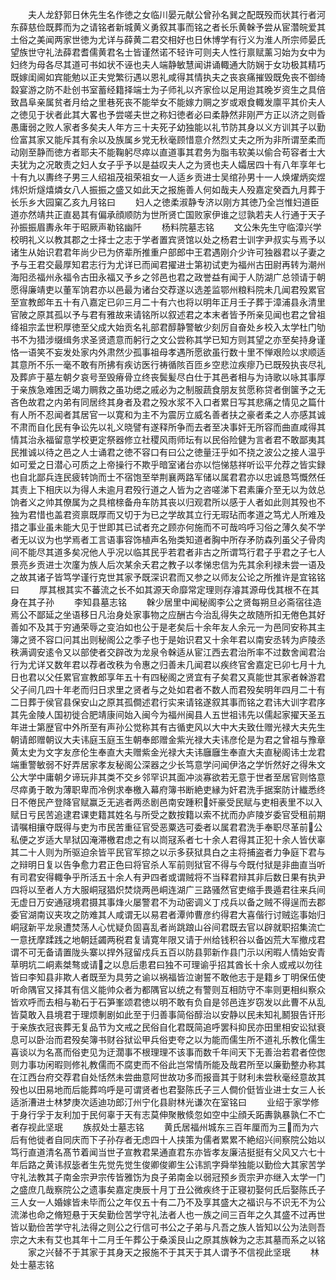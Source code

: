 <!-- { "loadSidebar": true } -->
　　夫人龙舒郭日休先生名作徳之女临川晏元献公曾孙名巽之配既殁而状其行者河东薛慈俭既葬而为之请铭者新城黄义勇叙其事而铭之者长乐黄榦予尝从宦濳皖爱其土俗之美闻两家世徳为尤详与薛黄二君交相好也日休博学有行义为淮人所宗师晏氏望族世守礼法薛君耆儒黄君名士皆谨然诺不轻许可则夫人性行禀赋薰习始为女中为妇终为母各尽其道可书如状不诬也夫人端静敏慧闻讲诵輙通大防娴于女功极其精巧既嫁闺阃如宾能勉以正夫党繁衍遇以恩礼咸得其情执夫之丧哀痛摧毁既免丧不御绮縠宴游之防不赴创书室蓄经籍择端士为子师礼以齐家俭以足用迨其晚岁资生之具倍致昌阜亲属贫者月给之里巷死丧不能举女不能嫁力赒之岁或艰食輙发廪平其价夫人之徳见于状者此其大畧也予尝嗟夫世之称妇徳者必曰柔静然非刚严方正以济之则昏愚庸弱之败人家者多矣夫人年方三十夫死子幼独能以礼节防其身以义方训其子以勤俭富其家又能斥其有余以及族属乡党无秋毫顾惜意介然烈丈夫之所为非所谓至柔而动刚至静而徳方者耶夫不能鞠躬尽瘁以直道事其君务为脂韦软美以偷合苟容者士大夫犹为之况敢责之妇人女子乎予以是益叹夫人之为贤也夫人孀居四十有八年享年七十有九以夀终子男三人绍祖茂祖荣祖女一人适乡贡进士吴绾孙男十一人焕燿炳奕煜炜炽炘燧熺燐女八人振振之盛又如此天之报施善人何如哉夫人殁嘉定癸酉九月葬于长乐乡大园窠乙亥九月铭曰
　　妇人之徳柔淑静专济以刚方其徳乃全岂惟妇道臣道亦然靖共正直曷其有偏承顔顺防为世所贤亡国败家伊谁之愆孰若夫人行通于天子孙振振眉夀永年于昭厥声勒铭幽阡
　　杨料院墓志铭
　　文公朱先生守临漳兴学校明礼义以教其郡之士择士之志于学者置宾贤馆以处之杨君士训字尹叔实与焉予以诸生从始识君君年尚少已为侪辈所推重户部郎中王君遇刚介少许可独器君以子妻之予与王君交最厚知君志行为尤详已而闻君擢进士第初试吏为福州古田尉再转为潮州海阳丞福州永福令古田永福又予乡之邻邑也君之政誉益有闻于人防湖广总领请于朝愿得廉靖吏以董军饷君亦以邑最为诸台交荐遂以选差监鄂州粮料院未几闻君殁累官至宣教郎年五十有八嘉定已卯三月二十有六也将以明年正月壬子葬于漳浦县永清里官陂之原其孤以予与君有雅故来请铭所以叙述君之本末者皆予所亲见闻也君之曾祖绛祖宗孟世积厚徳至父成大始贡名礼部君醇静警敏少刻厉自奋处乡校入太学杜门劬书不为猎涉缀缉务求圣贤遗意而躬行之文公尝称其学已知方则其望之亦至矣持身谨恪一语笑不妄发处家内外肃然少孤事祖母孝遇所愿欲虽行数十里不惮艰险以求顺适其意所不乐一毫不敢有所拂有疾访医行祷循陔百匝乡空悲泣疾瘳乃已既殁执丧尽礼及葬庐于墓左朝夕哀号至毁瘠骨立终丧鬓髪尽白仕于其邑者相与为诗歌以咏其事厚于亲族急难困乏竭力赒救之虽功缌之戚必为之制服蔬食朋友贫愿称贷者倒箧予之无吝色故君之内弟有同居终其身者及君之殁水浆不入口者累日写其悲痛之情见之篇什有人所不忍闻者其居官一以寛和为主不为震厉立威名善者扶之豪者柔之人亦感其诚不肃而自化民有争讼先以礼义晓譬有遂释所争而去者至决事奸无所容而曲直咸得其情其治永福留意学校更定祭器修立社稷风雨师坛有以民俗险健为言者君不敢鄙夷其民推诚以待之邑之人士诵君之徳不容口有曰公之徳量汪乎如不挠之波公之接人温乎如可爱之日潜心可质之上帝操行不欺乎暗室诸台亦以恺悌慈祥听讼平允荐之皆实録也自北鄙兵连民疲转饷而士不宿饱至举荆襄两路军储以属君君亦以忠诚恳笃慨然任其责上下相庆以为得人未逾月君殁行道之人皆为之咨嗟涕下君素廉介至无以为敛总饷者义之帅其僚属为之具棺榇备舟车防其丧以归观君所以感于人者如此则其殁也不独为君惜也盖君资禀既厚而又切于为已之学故其立行无瑕玷而孝道之笃尤人所难及措之事业虽未能大见于世即其已试者充之顾亦何施而不可哉呜呼习俗之薄久矣不学者无以议为也学焉者工言语事容饰植声名殆类知道者胸中所存矛防森列虽父子骨肉间不能尽其道多矣况他人乎况以临其民乎若君者非古之所谓笃行君子乎君之子七人景亮乡贡进士次廑为族人后次某余夭君之教子以孝悌忠信为先其余利禄未尝一语及之故其诸子皆笃学谨行克世其家予既深识君而又参之以师友公论之所推许是宜铭铭曰
　　厚其根其实不蕃流之长不如其源天命靡常定理则存濬其源毋伐其根不在其身在其子孙
　　李知县墓志铭
　　榦少居里中闻秘阁李公之贤每朔旦必斋宿往造焉公不鄙延之坐语移日凡治身处家事物之应酬古今治乱得失之故随所扣无倦色其好善如不及其于穷通荣辱之变泊如也公于是老矣后十余年友人余元一为邑同安称其主簿之贤不容口问其出则秘阁公之季子也于是始识君又十余年君以南安丞转为庐陵丞秩满调安逺令又以部使者交辟改为龙泉令榦适从宦江西去君治所率不过数舍闻君治行为尤详又数年君以荐者改秩为令惠之归善未几闻君以疾终官舍嘉定已卯七月十九日也君以父任累官宣教郎享年五十有四秘阁之贤宜有子矣君又真能世其家者榦游君父子间几四十年老而归日求里之贤者与之处如君者不数人而君殁矣明年四月二十有二日葬于侯官县保安山之原其孤僴述君行实来请铭遂叙其事而铭之君讳大训字君序其先金陵人国初徙合肥靖康间始入闽今为福州闽县人五世祖讳先以儒起家擢天圣五年进士第歴官中外所至有声孙公觉称其有古循吏风以大中大夫致仕赠光禄大夫先生朝请郎赠朝议大夫讳庭玉庭玉生朝奉郎赠金紫光禄大夫讳彦伦是为君之曾祖与豫章黄太史为文字友彦伦生奉直大夫赠紫金光禄大夫讳廱廱生奉直大夫直秘阁讳士龙君端重警敏弱不好弄居家孝友秘阁公深器之少长笃意学问闻伊洛之学忻然好之得朱文公大学中庸朝夕谛玩非其类不交乡邻罕识其面冲淡寡欲若无意于世者至居官则恪意尽瘁勇于敢为薄职卑而冷例求奉檄入幕府簿书断絶吏縁为奸君洗手据案防计纎悉终日不倦民产登降官赋赢乏无逃者两丞剧邑南安踵积奸豪受民赋与吏相表里不以入赋日亏民苦追逮君课吏籍其姓名与所受之数按籍以索不扰而办庐陵岁委官受租前期请嘱相攘夺既得与吏为市民苦重征官受恶粟选可委者以属君君洗手奉职尽革前公私便之岁适大旱狱囚淹滞檄君虑之有以峝冦系者七十余人君得其正犯十余人皆伏辜其二十人则为所驱迫余皆平民官军掠之以示多获狱具白之主将捕盗者力争庭下君与之辩明日复以告争愈力君正色曰将官杀人军前则狱官不得与今既付狱是非曲直当听有司君安得輙争乎所活五十余人有尹四者或谓贼将不当释君辩其非后数日果有执尹四将以至者人方大服峒冦猖炽焚烧两邑峒连湖广三路骚然官吏缩手畏遁君往来兵间无虚日万安通冦境君摄其事烽火屡警君不为动密调义丁戍兵以备之贼不得逞而去郡委官湖南议夹攻之防难其人咸谓无以易君者潭帅曹彦约得君大喜偕行讨贼迄事始归峒冦新平龙泉遭焚荡人心忧疑负固喜乱者尚跳踉山谷间君既去官以辟就职招集流亡一意抚摩蹂践之地朝廷蠲两税君复请寛年限又请于州给钱积谷以备凶荒大军撤戍君谓不可无备请置陇头寨以捍外冦留戍兵五百以防县郭新作县门示以闲暇人情始安青草明坑二峒素桀骜或请之以息后患君曰独不可理谕乎招其酋长十余人或戒以勿往皆曰李知县非欺人者既至为具劳之谕以祸福皆泣谢誓不敢他志于是籍乡丁明保伍使听命隅官又择其有信义能帅众者为都隅官以统之有警则互相防守不率则更相纠察众皆欢呼而去相与勒石于石笋峯颂君徳以明不敢有负自是邻邑连岁窃发以此曹不从乱皆莫敢入县境君于理烦剸剧如此至于归善事简俗醇治以安静以民未知礼鬭狠告讦形于亲族衣冠丧葬无复品节为文戒之民俗自化君既简追呼罢科抑民亦田里相安讼狱衰息可以卧治而君殁矣簿书财谷狱讼甲兵俗吏夸之以为能而儒生所不道礼乐教化儒生喜谈以为名髙而俗吏见为迂濶事不根理理不该事而数千年间天下无善治若君者倥偬则力事功闲暇则修礼教儒而不腐吏而不俗此岂常情所能及哉君所至以廉勤整办称其在江西台府交荐君自处恬然未尝曲意阿世故功多而报啬其于财利未尝秋毫经意故其殁也以田易地而后能葬呜呼是可谓贤者也君娶陈氏子三人僴价侹皆业进士女三人长适浙漕进士林梦庚次适迪功郎汀州宁化县尉林光谦次在室铭曰
　　业绍于家学修于身行孚于友利加于民何辜于天有志莫伸聚散倐忽如空中尘顔夭跖夀孰暴孰仁不亡者存视此坚珉
　　族叔处士墓志铭
　　黄氏居福州城东三百年厘而为三而为六后有他徙者自同庆而下子孙存者无虑四十人挟策为儒者累累不絶绍兴间察院公始以笃行直道清名髙节着闻当世子宣教君杲通直君东亦皆孝友廉洁挺挺有父风又六七十年后路之黄讳叔毖者生先觉先觉生俊卿俊卿生公讳凯字舜举独能以勤俭大其家苦学守礼法教其子南金宗尹宗传皆雅饬为良子弟南金以弱冠预乡贡宗尹亦继入太学一门之盛庶几哉察院公之遗事矣嘉定庚辰十月丁丑公微疾终于正寝初娶何氏后娶陈氏子三人女一人婚嫁皆未毕而公之年仅五十有二乃不及享其盛大之福识与不识无不为公流涕也命之脩短悬于天矣勤俭苦学守礼法者人也一族之间三百年之久其盛不过再世皆以勤俭苦学守礼法得之则公之行信可书公之子弟与凡吾之族人皆知以公为法则吾宗之大未有艾也其年十二月壬午葬公于桑溪艮山之原其族榦为之志其墓而系之以铭
　　家之兴替不于其家于其身天之报施不于其天于其人谓予不信视此坚珉
　　林处士墓志铭
